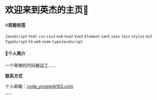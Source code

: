 # 欢迎来到英杰的主页👏

#### 💡技能标签

 `JavaScript` `html`  `css` `css3` `es6` `Vue2` `Vue3` `Element` `vant` `sass` `less` `stylus` `Git` `TypeScript` `h5` `web`  `node` `typeJavaScript` 

#### 👤个人简介

一个卑微的代码搬运工......

**联系方式**

个人邮箱：code_yingjie@163.com

<img src="/Users/wangyingjie/Downloads/IMG_4300.jpg" alt="IMG_4300" style="zoom:25%;" />



